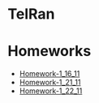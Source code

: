 # TelRan

# Homeworks

- [Homework-1_16_11](https://github.com/AlexDolz/JS-Homeworks-2/tree/main/Homework_16_11)
- [Homework-1_21_11](https://github.com/AlexDolz/JS-Homeworks-2/tree/main/Homework_21_11)
- [Homework-1_22_11](https://github.com/AlexDolz/JS-Homeworks-2/tree/main/Homework_22_11)
